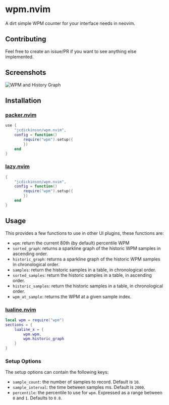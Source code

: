 # wpm.nvim

A dirt simple WPM counter for your interface needs in neovim.

## Contributing

Feel free to create an issue/PR if you want to see anything else implemented.

## Screenshots

![WPM and History Graph](https://user-images.githubusercontent.com/522465/215136259-168d19a6-6a29-41f0-8f81-175d4a17c40a.png)

## Installation

### [packer.nvim](https://github.com/wbthomason/packer.nvim)

```lua
use {
    "jcdickinson/wpm.nvim",
    config = function()
        require("wpm").setup({
        })
    end
}
```

### [lazy.nvim](https://github.com/folke/lazy.nvim)

```lua
{
    "jcdickinson/wpm.nvim",
    config = function()
        require("wpm").setup({
        })
    end
}
```

## Usage

This provides a few functions to use in other UI plugins, these functions are:

- `wpm`: return the current 80th (by default) percentile WPM
- `sorted_graph`: returns a sparkline graph of the historic WPM samples in
  ascending order.
- `historic_graph`: returns a sparkline graph of the historic WPM samples in
  chronological order.
- `samples`: return the historic samples in a table, in chronological order.
- `sorted_samples`: return the historic samples in a table, in ascending
  order.
- `historic_samples`: return the historic samples in a table, in
  chronological order.
- `wpm_at_sample`: returns the WPM at a given sample index.

### [lualine.nvim](https://github.com/nvim-lualine/lualine.nvim)

```lua
local wpm = require("wpm")
sections = {
    lualine_x = {
        wpm.wpm,
        wpm.historic_graph
    }
}
```

### Setup Options

The setup options can contain the following keys:

- `sample_count`: the number of samples to record. Default is `10`.
- `sample_interval`: the time between samples ms. Default is `2000`.
- `percentile`: the percentile to use for `wpm`. Expressed as a range between
  `0` and `1`. Defaults to `0.8`.
